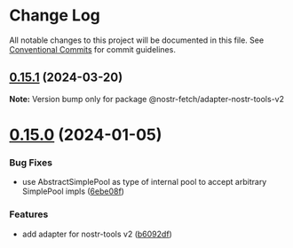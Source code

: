 # Change Log

All notable changes to this project will be documented in this file.
See [Conventional Commits](https://conventionalcommits.org) for commit guidelines.

## [0.15.1](https://github.com/jiftechnify/nostr-fetch/compare/v0.15.0...v0.15.1) (2024-03-20)

**Note:** Version bump only for package @nostr-fetch/adapter-nostr-tools-v2

# [0.15.0](https://github.com/jiftechnify/nostr-fetch/compare/v0.14.1...v0.15.0) (2024-01-05)

### Bug Fixes

* use AbstractSimplePool as type of internal pool to accept arbitrary SimplePool impls ([6ebe08f](https://github.com/jiftechnify/nostr-fetch/commit/6ebe08f61f4bf6738a0d6e15eac4effedbd1df2e))

### Features

* add adapter for nostr-tools v2 ([b6092df](https://github.com/jiftechnify/nostr-fetch/commit/b6092dfd48515d591957020f13f50fd44bd9d36e))
